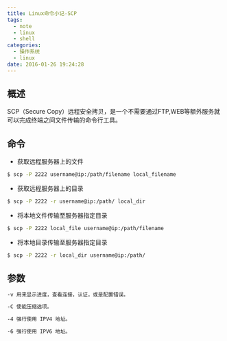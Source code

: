 ```yaml
---
title: Linux命令小记-SCP
tags:
  - note
  - linux
  - shell
categories:
  - 操作系统
  - linux
date: 2016-01-26 19:24:28
---
```



## 概述 ##
SCP（Secure Copy）远程安全拷贝，是一个不需要通过FTP,WEB等额外服务就可以完成终端之间文件传输的命令行工具。

## 命令 ##
* 获取远程服务器上的文件

``` bash
$ scp -P 2222 username@ip:/path/filename local_filename
```

* 获取远程服务器上的目录

``` bash
$ scp -P 2222 -r username@ip:/path/ local_dir
```

* 将本地文件传输至服务器指定目录

``` bash
$ scp -P 2222 local_file username@ip:/path/filename
```

* 将本地目录传输至服务器指定目录

``` bash
$ scp -P 2222 -r local_dir username@ip:/path/
```

## 参数 ##

``` bash
-v 用来显示进度，查看连接，认证，或是配置错误。

-C 使能压缩选项。

-4 强行使用 IPV4 地址。

-6 强行使用 IPV6 地址。
```

